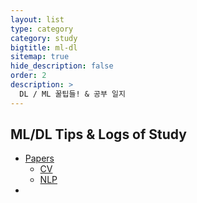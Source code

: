 ```yaml
---
layout: list
type: category
category: study
bigtitle: ml-dl
sitemap: true
hide_description: false
order: 2
description: >
  DL / ML 꿀팁들! & 공부 일지
---
```


## ML/DL Tips & Logs of Study

- [Papers](https://forbuds.github.io/papers/)
  - [CV](https://forbuds.github.io/cv/)
  - [NLP](https://forbuds.github.io/nlp/)
- 